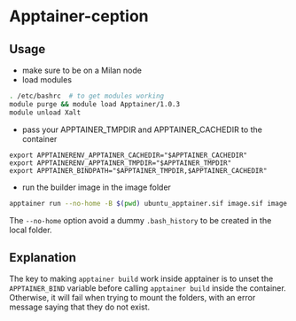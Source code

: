 # Apptainer-ception


## Usage

- make sure to be on a Milan node
- load modules

```bash
. /etc/bashrc  # to get modules working
module purge && module load Apptainer/1.0.3
module unload Xalt
```

- pass your APPTAINER_TMPDIR and APPTAINER_CACHEDIR to the container

```
export APPTAINERENV_APPTAINER_CACHEDIR="$APPTAINER_CACHEDIR"
export APPTAINERENV_APPTAINER_TMPDIR="$APPTAINER_TMPDIR"
export APPTAINER_BINDPATH="$APPTAINER_TMPDIR,$APPTAINER_CACHEDIR"
```

- run the builder image in the image folder

```bash
apptainer run --no-home -B $(pwd) ubuntu_apptainer.sif image.sif image.def
```

The `--no-home` option avoid a dummy `.bash_history` to be created in the local folder.


## Explanation

The key to making `apptainer build` work inside apptainer is to unset the `APPTAINER_BIND` variable before calling `apptainer build` inside the container.
Otherwise, it will fail when trying to mount the folders, with an error message saying that they do not exist.
